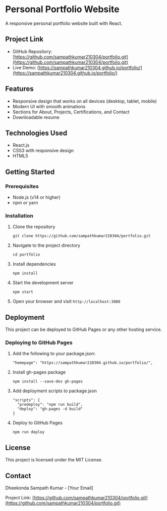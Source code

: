 # Personal Portfolio Website

A responsive personal portfolio website built with React.

## Project Link

- GitHub Repository: [https://github.com/sampathkumar210304/portfolio.git](https://github.com/sampathkumar210304/portfolio.git)
- Live Demo: [https://sampathkumar210304.github.io/portfolio/](https://sampathkumar210304.github.io/portfolio/)

## Features

- Responsive design that works on all devices (desktop, tablet, mobile)
- Modern UI with smooth animations
- Sections for About, Projects, Certifications, and Contact
- Downloadable resume

## Technologies Used

- React.js
- CSS3 with responsive design
- HTML5

## Getting Started

### Prerequisites

- Node.js (v14 or higher)
- npm or yarn

### Installation

1. Clone the repository
   ```
   git clone https://github.com/sampathkumar210304/portfolio.git
   ```

2. Navigate to the project directory
   ```
   cd portfolio
   ```

3. Install dependencies
   ```
   npm install
   ```

4. Start the development server
   ```
   npm start
   ```

5. Open your browser and visit `http://localhost:3000`

## Deployment

This project can be deployed to GitHub Pages or any other hosting service.

### Deploying to GitHub Pages

1. Add the following to your package.json:
   ```
   "homepage": "https://sampathkumar210304.github.io/portfolio/",
   ```

2. Install gh-pages package
   ```
   npm install --save-dev gh-pages
   ```

3. Add deployment scripts to package.json
   ```
   "scripts": {
     "predeploy": "npm run build",
     "deploy": "gh-pages -d build"
   }
   ```

4. Deploy to GitHub Pages
   ```
   npm run deploy
   ```

## License

This project is licensed under the MIT License.

## Contact

Dheekonda Sampath Kumar - [Your Email]

Project Link: [https://github.com/sampathkumar210304/portfolio.git](https://github.com/sampathkumar210304/portfolio.git)
